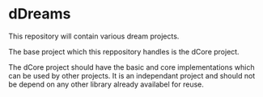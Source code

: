 dDreams
=======

This repository will contain various dream projects.


The base project which this reppository handles is the dCore project.

The dCore project should have the basic and core implementations which can be used by other projects. 
It is an independant project and should not be depend on any other library already availabel for reuse.



